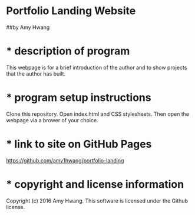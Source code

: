 # Portfolio Landing Website
##by Amy Hwang

# * description of program
This webpage is for a brief introduction of the author and to show projects that the author has built.

# * program setup instructions
Clone this repository.
Open index.html and CSS stylesheets.
Then open the webpage via a brower of your choice.

# * link to site on GitHub Pages
https://github.com/amy1hwang/portfolio-landing

# * copyright and license information
Copyright (c) 2016 Amy Hwang. This software is licensed under the Github license.
